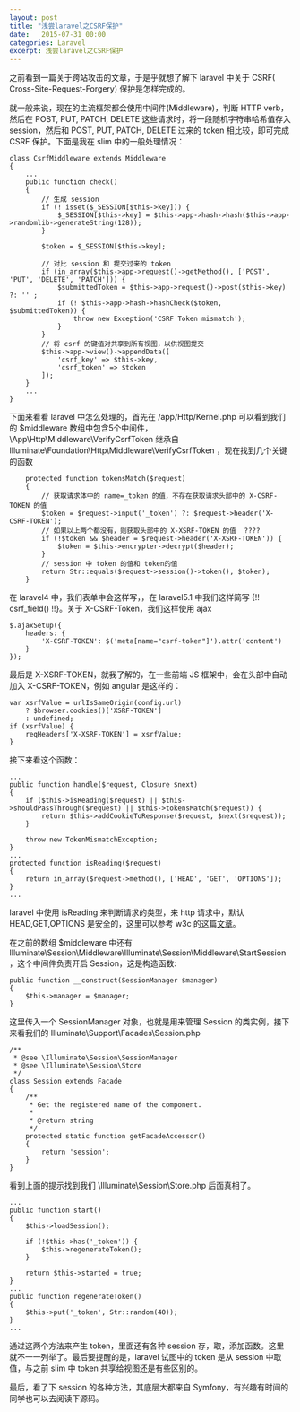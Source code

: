 ```yaml
---
layout: post
title: "浅尝laravel之CSRF保护"
date:   2015-07-31 00:00
categories: Laravel
excerpt: 浅尝laravel之CSRF保护
---
```


之前看到一篇关于跨站攻击的文章，于是乎就想了解下 laravel 中关于 CSRF( Cross-Site-Request-Forgery) 保护是怎样完成的。

就一般来说，现在的主流框架都会使用中间件(Middleware)，判断 HTTP verb，然后在 POST, PUT, PATCH, DELETE 这些请求时，将一段随机字符串哈希值存入 session，然后和 POST, PUT, PATCH, DELETE 过来的 token 相比较，即可完成 CSRF 保护。下面是我在 slim 中的一般处理情况：

    class CsrfMiddleware extends Middleware
    {
        ...
        public function check()
        {
            // 生成 session
            if (! isset($_SESSION[$this->key])) {
                $_SESSION[$this->key] = $this->app->hash->hash($this->app->randomlib->generateString(128));
            }

            $token = $_SESSION[$this->key];

            // 对比 session 和 提交过来的 token
            if (in_array($this->app->request()->getMethod(), ['POST', 'PUT', 'DELETE', 'PATCH'])) {
                $submittedToken = $this->app->request()->post($this->key) ?: '' ;
                if (! $this->app->hash->hashCheck($token, $submittedToken)) {
                    throw new Exception('CSRF Token mismatch');
                }
            }
            // 将 csrf 的键值对共享到所有视图，以供视图提交
            $this->app->view()->appendData([
                'csrf_key' => $this->key,
                'csrf_token' => $token
            ]);
        }
        ...
    }

下面来看看 laravel 中怎么处理的，首先在 /app/Http/Kernel.php 可以看到我们的 $middleware 数组中包含5个中间件，\App\Http\Middleware\VerifyCsrfToken 继承自 Illuminate\Foundation\Http\Middleware\VerifyCsrfToken ，现在找到几个关键的函数

        protected function tokensMatch($request)
        {
            // 获取请求体中的 name=_token 的值，不存在获取请求头部中的 X-CSRF-TOKEN 的值
            $token = $request->input('_token') ?: $request->header('X-CSRF-TOKEN');
            // 如果以上两个都没有，则获取头部中的 X-XSRF-TOKEN 的值  ????
            if (!$token && $header = $request->header('X-XSRF-TOKEN')) {
                $token = $this->encrypter->decrypt($header);
            }
            // session 中 token 的值和 token的值
            return Str::equals($request->session()->token(), $token);
        }

在 laravel4 中，我们表单中会这样写，<input type="hidden" name="_token" value="{{ Session::token() }}">，在 laravel5.1 中我们这样简写 {!! csrf_field() !!}。关于 X-CSRF-Token，我们这样使用 ajax

    $.ajaxSetup({
        headers: {
            'X-CSRF-TOKEN': $('meta[name="csrf-token"]').attr('content')
        }
    });

最后是 X-XSRF-TOKEN，就我了解的，在一些前端 JS 框架中，会在头部中自动加入 X-CSRF-TOKEN，例如 angular 是这样的：

    var xsrfValue = urlIsSameOrigin(config.url)
        ? $browser.cookies()['XSRF-TOKEN']
        : undefined;
    if (xsrfValue) {
        reqHeaders['X-XSRF-TOKEN'] = xsrfValue;
    }

接下来看这个函数：

    ...
    public function handle($request, Closure $next)
    {
        if ($this->isReading($request) || $this->shouldPassThrough($request) || $this->tokensMatch($request)) {
            return $this->addCookieToResponse($request, $next($request));
        }

        throw new TokenMismatchException;
    }
    ...
    protected function isReading($request)
    {
        return in_array($request->method(), ['HEAD', 'GET', 'OPTIONS']);
    }
    ...

laravel 中使用 isReading 来判断请求的类型，来 http 请求中，默认 HEAD,GET,OPTIONS 是安全的，这里可以参考 w3c 的这篇[文章](http://www.w3.org/Protocols/rfc2616/rfc2616-sec9.html)。

在之前的数组 $middleware 中还有 Illuminate\Session\Middleware\Illuminate\Session\Middleware\StartSession，这个中间件负责开启 Session，这是构造函数:

    public function __construct(SessionManager $manager)
    {
        $this->manager = $manager;
    }

这里传入一个 SessionManager 对象，也就是用来管理 Session 的类实例，接下来看我们的 Illuminate\Support\Facades\Session.php

    /**
     * @see \Illuminate\Session\SessionManager
     * @see \Illuminate\Session\Store
     */
    class Session extends Facade
    {
        /**
         * Get the registered name of the component.
         *
         * @return string
         */
        protected static function getFacadeAccessor()
        {
            return 'session';
        }
    }

看到上面的提示找到我们 \Illuminate\Session\Store.php 后面真相了。

    ...
    public function start()
    {
        $this->loadSession();

        if (!$this->has('_token')) {
            $this->regenerateToken();
        }

        return $this->started = true;
    }
    ...
    public function regenerateToken()
    {
        $this->put('_token', Str::random(40));
    }
    ...

通过这两个方法来产生 token，里面还有各种 session 存，取，添加函数。这里就不一一列举了。最后要提醒的是，laravel 试图中的 token 是从 session 中取值，与之前 slim 中 token 共享给视图还是有些区别的。

最后，看了下 session 的各种方法，其底层大都来自 Symfony，有兴趣有时间的同学也可以去阅读下源码。
